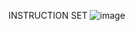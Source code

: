 INSTRUCTION SET 
![image](https://github.com/user-attachments/assets/e6d8c66b-1e0c-4188-aecc-55b1d2d79b5f)

